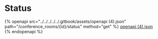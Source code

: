 # Status

{% openapi src="../../../../../.gitbook/assets/openapi (4).json" path="/conference_rooms/{id}/status" method="get" %}
[openapi (4).json](<../../../../../.gitbook/assets/openapi (4).json>)
{% endopenapi %}
